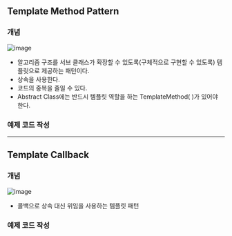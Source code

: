 ## Template Method Pattern

### 개념

![image](https://user-images.githubusercontent.com/5865308/194741423-a200ac70-6bcb-4106-bd46-a36c75c55056.png)

* 알고리즘 구조를 서브 클래스가 확장할 수 있도록(구체적으로 구현할 수 있도록) 템플릿으로 제공하는 패턴이다.
* 상속을 사용한다.
* 코드의 중복을 줄일 수 있다.
* Abstract Class에는 반드시 템플릿 역할을 하는 TemplateMethod( )가 있어야 한다.

### 예제 코드 작성

---

## Template Callback

### 개념

![image](https://user-images.githubusercontent.com/5865308/194742196-3e2a3153-95ca-48cc-88b6-8abb79632cb4.png)

* 콜백으로 상속 대신 위임을 사용하는 템플릿 패턴

### 예제 코드 작성
